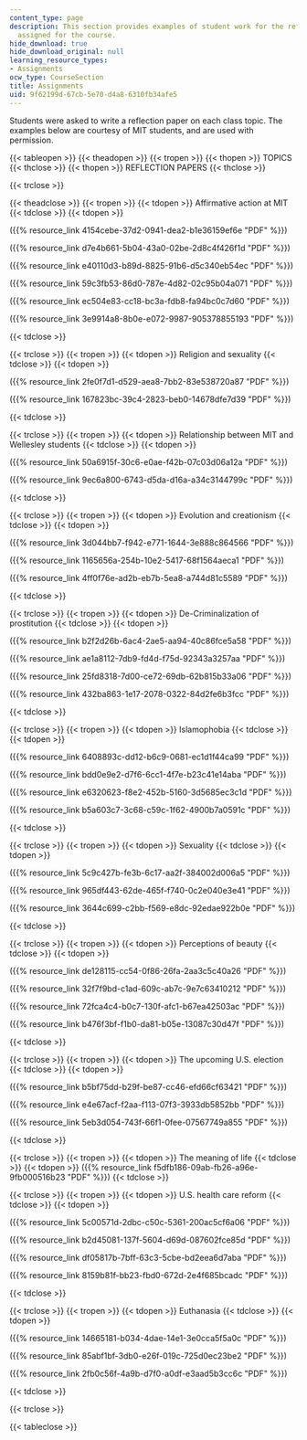 ```yaml
---
content_type: page
description: This section provides examples of student work for the reflection papers
  assigned for the course.
hide_download: true
hide_download_original: null
learning_resource_types:
- Assignments
ocw_type: CourseSection
title: Assignments
uid: 9f62199d-67cb-5e70-d4a8-6310fb34afe5
---
```


Students were asked to write a reflection paper on each class topic. The examples below are courtesy of MIT students, and are used with permission.

{{< tableopen >}}
{{< theadopen >}}
{{< tropen >}}
{{< thopen >}}
TOPICS
{{< thclose >}}
{{< thopen >}}
REFLECTION PAPERS
{{< thclose >}}

{{< trclose >}}

{{< theadclose >}}
{{< tropen >}}
{{< tdopen >}}
Affirmative action at MIT
{{< tdclose >}}
{{< tdopen >}}


({{% resource_link 4154cebe-37d2-0941-dea2-b1e36159ef6e "PDF" %}})

({{% resource_link d7e4b661-5b04-43a0-02be-2d8c4f426f1d "PDF" %}})

({{% resource_link e40110d3-b89d-8825-91b6-d5c340eb54ec "PDF" %}})

({{% resource_link 59c3fb53-86d0-787e-4d82-02c95b04a071 "PDF" %}})

({{% resource_link ec504e83-cc18-bc3a-fdb8-fa94bc0c7d60 "PDF" %}})

({{% resource_link 3e9914a8-8b0e-e072-9987-905378855193 "PDF" %}})


{{< tdclose >}}

{{< trclose >}}
{{< tropen >}}
{{< tdopen >}}
Religion and sexuality
{{< tdclose >}}
{{< tdopen >}}


({{% resource_link 2fe0f7d1-d529-aea8-7bb2-83e538720a87 "PDF" %}})

({{% resource_link 167823bc-39c4-2823-beb0-14678dfe7d39 "PDF" %}})


{{< tdclose >}}

{{< trclose >}}
{{< tropen >}}
{{< tdopen >}}
Relationship between MIT and Wellesley students
{{< tdclose >}}
{{< tdopen >}}


({{% resource_link 50a6915f-30c6-e0ae-f42b-07c03d06a12a "PDF" %}})

({{% resource_link 9ec6a800-6743-d5da-d16a-a34c3144799c "PDF" %}})


{{< tdclose >}}

{{< trclose >}}
{{< tropen >}}
{{< tdopen >}}
Evolution and creationism
{{< tdclose >}}
{{< tdopen >}}


({{% resource_link 3d044bb7-f942-e771-1644-3e888c864566 "PDF" %}})

({{% resource_link 1165656a-254b-10e2-5417-68f1564aeca1 "PDF" %}})

({{% resource_link 4ff0f76e-ad2b-eb7b-5ea8-a744d81c5589 "PDF" %}})


{{< tdclose >}}

{{< trclose >}}
{{< tropen >}}
{{< tdopen >}}
De-Criminalization of prostitution
{{< tdclose >}}
{{< tdopen >}}


({{% resource_link b2f2d26b-6ac4-2ae5-aa94-40c86fce5a58 "PDF" %}})

({{% resource_link ae1a8112-7db9-fd4d-f75d-92343a3257aa "PDF" %}})

({{% resource_link 25fd8318-7d00-ce72-69db-62b815b33a06 "PDF" %}})

({{% resource_link 432ba863-1e17-2078-0322-84d2fe6b3fcc "PDF" %}})


{{< tdclose >}}

{{< trclose >}}
{{< tropen >}}
{{< tdopen >}}
Islamophobia
{{< tdclose >}}
{{< tdopen >}}


({{% resource_link 6408893c-dd12-b6c9-0681-ec1d1f44ca99 "PDF" %}})

({{% resource_link bdd0e9e2-d7f6-6cc1-4f7e-b23c41e14aba "PDF" %}})

({{% resource_link e6320623-f8e2-452b-5160-3d5685ec3c1d "PDF" %}})

({{% resource_link b5a603c7-3c68-c59c-1f62-4900b7a0591c "PDF" %}})


{{< tdclose >}}

{{< trclose >}}
{{< tropen >}}
{{< tdopen >}}
Sexuality
{{< tdclose >}}
{{< tdopen >}}


({{% resource_link 5c9c427b-fe3b-6c17-aa2f-384002d006a5 "PDF" %}})

({{% resource_link 965df443-62de-465f-f740-0c2e040e3e41 "PDF" %}})

({{% resource_link 3644c699-c2bb-f569-e8dc-92edae922b0e "PDF" %}})


{{< tdclose >}}

{{< trclose >}}
{{< tropen >}}
{{< tdopen >}}
Perceptions of beauty
{{< tdclose >}}
{{< tdopen >}}


({{% resource_link de128115-cc54-0f86-26fa-2aa3c5c40a26 "PDF" %}})

({{% resource_link 32f7f9bd-c1ad-609c-ab7c-9e7c63410212 "PDF" %}})

({{% resource_link 72fca4c4-b0c7-130f-afc1-b67ea42503ac "PDF" %}})

({{% resource_link b476f3bf-f1b0-da81-b05e-13087c30d47f "PDF" %}})


{{< tdclose >}}

{{< trclose >}}
{{< tropen >}}
{{< tdopen >}}
The upcoming U.S. election
{{< tdclose >}}
{{< tdopen >}}


({{% resource_link b5bf75dd-b29f-be87-cc46-efd66cf63421 "PDF" %}})

({{% resource_link e4e67acf-f2aa-f113-07f3-3933db5852bb "PDF" %}})

({{% resource_link 5eb3d054-743f-66f1-0fee-07567749a855 "PDF" %}})


{{< tdclose >}}

{{< trclose >}}
{{< tropen >}}
{{< tdopen >}}
The meaning of life
{{< tdclose >}}
{{< tdopen >}}
({{% resource_link f5dfb186-09ab-fb26-a96e-9fb000516b23 "PDF" %}})
{{< tdclose >}}

{{< trclose >}}
{{< tropen >}}
{{< tdopen >}}
U.S. health care reform
{{< tdclose >}}
{{< tdopen >}}


({{% resource_link 5c00571d-2dbc-c50c-5361-200ac5cf6a06 "PDF" %}})

({{% resource_link b2d45081-137f-5604-d69d-087602fce85d "PDF" %}})

({{% resource_link df05817b-7bff-63c3-5cbe-bd2eea6d7aba "PDF" %}})

({{% resource_link 8159b81f-bb23-fbd0-672d-2e4f685bcadc "PDF" %}})


{{< tdclose >}}

{{< trclose >}}
{{< tropen >}}
{{< tdopen >}}
Euthanasia
{{< tdclose >}}
{{< tdopen >}}


({{% resource_link 14665181-b034-4dae-14e1-3e0cca5f5a0c "PDF" %}})

({{% resource_link 85abf1bf-3db0-e26f-019c-725d0ec23be2 "PDF" %}})

({{% resource_link 2fb0c56f-4a9b-d7f0-a0df-e3aad5b3cc6c "PDF" %}})


{{< tdclose >}}

{{< trclose >}}

{{< tableclose >}}